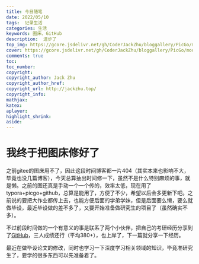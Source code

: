 ```yaml
---
title: 今日随笔
date: 2022/05/10
tags:  记录生活
categories: 生活
keywords: 图床、GitHub
description:  进步了
top_img: https://gcore.jsdelivr.net/gh/CoderJackZhu/bloggallery/PicGo/moon.jpg
cover: https://gcore.jsdelivr.net/gh/CoderJackZhu/bloggallery/PicGo/moon.jpg
comments: true
toc:
toc_number:
copyright:
copyright_author: Jack Zhu
copyright_author_href: 
copyright_url: http://jackzhu.top/
copyright_info:
mathjax:
katex:
aplayer:
highlight_shrink:
aside:
---
```


# 我终于把图床修好了

之前gitee的图床用不了，因此这段时间博客都一片404（其实本来也影响不大，毕竟也没几篇博客），今天总算抽出时间修一下，虽然不是什么特别麻烦的事，就是懒。之前的图还真是手动一个一个传的，效率太低，现在用了typora+picgo+github，总算是能用了，方便了不少，希望以后会多更新下吧。之前说的要把大作业都传上去，也能方便后面的学弟学妹，但是后面要么懒，要么就做毕设，最近毕设做的差不多了，又要开始准备做研究生的项目了（虽然确实不多）。

不过前段时间做的一个有意义的事是联系了两个小伙伴，把自己的考研经历分享到了[GitHub](https://github.com/CoderJackZhu/XD-AI-graduate_entrance_exam)，三人成绩还行（平均380+），也上岸了，下一篇就分享一下经历。

最近在做毕设论文的修改，同时也学习一下深度学习相关领域的知识，毕竟准研究生了，要学的很多东西可以先准备着了。



